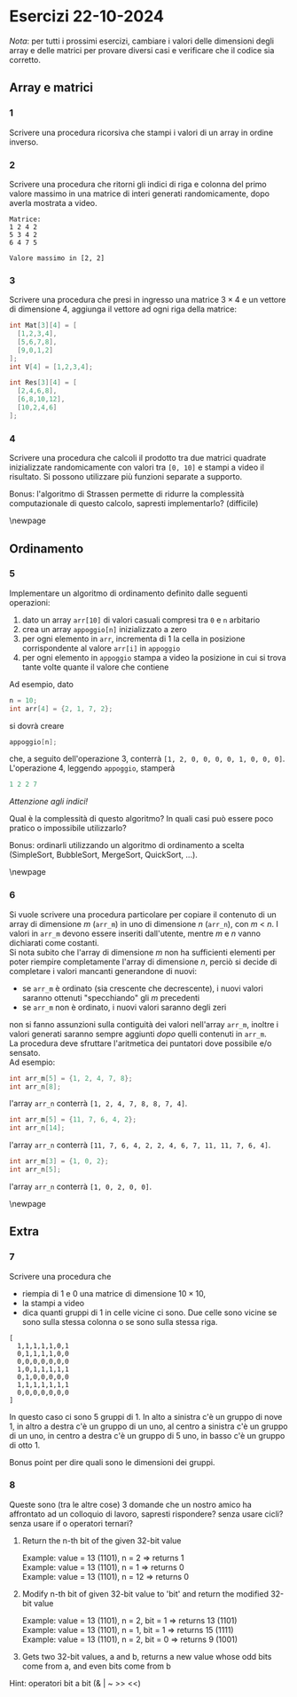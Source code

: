 # Esercizi 22-10-2024

_Nota_: per tutti i prossimi esercizi, cambiare i valori delle dimensioni degli array e delle matrici per provare diversi casi e verificare che il codice sia corretto.

## Array e matrici

### 1

Scrivere una procedura ricorsiva che stampi i valori di un array in ordine inverso.

### 2

Scrivere una procedura che ritorni gli indici di riga e colonna del primo valore massimo in una matrice di interi generati randomicamente, dopo averla mostrata a video.

```
Matrice:
1 2 4 2
5 3 4 2
6 4 7 5

Valore massimo in [2, 2]
```

### 3

Scrivere una procedura che presi in ingresso una matrice $3\times4$ e un vettore di dimensione $4$, aggiunga il vettore ad ogni riga della matrice:

```c++
int Mat[3][4] = [
  [1,2,3,4],
  [5,6,7,8],
  [9,0,1,2]
];
int V[4] = [1,2,3,4];

int Res[3][4] = [
  [2,4,6,8],
  [6,8,10,12],
  [10,2,4,6]
];
```

### 4

Scrivere una procedura che calcoli il prodotto tra due matrici quadrate inizializzate randomicamente con valori tra `[0, 10]` e stampi a video il risultato. Si possono utilizzare più funzioni separate a supporto.

Bonus: l'algoritmo di Strassen permette di ridurre la complessità computazionale di questo calcolo, sapresti implementarlo? (difficile)

\newpage

## Ordinamento

### 5

Implementare un algoritmo di ordinamento definito dalle seguenti operazioni:

1. dato un array `arr[10]` di valori casuali compresi tra `0` e `n` arbitario
2. crea un array `appoggio[n]` inizializzato a zero
3. per ogni elemento in `arr`, incrementa di 1 la cella in posizione corrispondente al valore `arr[i]` in `appoggio`
4. per ogni elemento in `appoggio` stampa a video la posizione in cui si trova tante volte quante il valore che contiene

Ad esempio, dato

```.cpp
n = 10;
int arr[4] = {2, 1, 7, 2};
```

si dovrà creare

```.cpp
appoggio[n];
```

che, a seguito dell'operazione 3, conterrà `[1, 2, 0, 0, 0, 0, 1, 0, 0, 0]`.  
L'operazione 4, leggendo `appoggio`, stamperà

```.cpp
1 2 2 7
```

_Attenzione agli indici!_

Qual è la complessità di questo algoritmo? In quali casi può essere poco pratico o impossibile utilizzarlo?

Bonus: ordinarli utilizzando un algoritmo di ordinamento a scelta (SimpleSort, BubbleSort, MergeSort, QuickSort, ...).

\newpage

### 6

Si vuole scrivere una procedura particolare per copiare il contenuto di un array di dimensione _m_ (`arr_m`) in uno di dimensione _n_ (`arr_n`), con _m_ < _n_. I valori in `arr_m` devono essere inseriti dall'utente, mentre _m_ e _n_ vanno dichiarati come costanti.  
Si nota subito che l'array di dimensione _m_ non ha sufficienti elementi per poter riempire completamente l'array di dimensione _n_, perciò si decide di completare i valori mancanti generandone di nuovi:

- se `arr_m` è ordinato (sia crescente che decrescente), i nuovi valori saranno ottenuti "specchiando" gli _m_ precedenti
- se `arr_m` non è ordinato, i nuovi valori saranno degli zeri

non si fanno assunzioni sulla contiguità dei valori nell'array `arr_m`, inoltre i valori generati saranno sempre aggiunti _dopo_ quelli contenuti in `arr_m`.  
La procedura deve sfruttare l'aritmetica dei puntatori dove possibile e/o sensato.  
Ad esempio:

```.cpp
int arr_m[5] = {1, 2, 4, 7, 8};
int arr_n[8];
```

l'array `arr_n` conterrà `[1, 2, 4, 7, 8, 8, 7, 4]`.

```.cpp
int arr_m[5] = {11, 7, 6, 4, 2};
int arr_n[14];
```

l'array `arr_n` conterrà `[11, 7, 6, 4, 2, 2, 4, 6, 7, 11, 11, 7, 6, 4]`.

```.cpp
int arr_m[3] = {1, 0, 2};
int arr_n[5];
```

l'array `arr_n` conterrà `[1, 0, 2, 0, 0]`.

\newpage

## Extra

### 7

Scrivere una procedura che

- riempia di 1 e 0 una matrice di dimensione $10\times 10$,
- la stampi a video
- dica quanti gruppi di 1 in celle vicine ci sono. Due celle sono vicine se sono sulla stessa colonna o se sono sulla stessa riga.

```
[
  1,1,1,1,1,0,1
  0,1,1,1,1,0,0
  0,0,0,0,0,0,0
  1,0,1,1,1,1,1
  0,1,0,0,0,0,0
  1,1,1,1,1,1,1
  0,0,0,0,0,0,0
]
```

In questo caso ci sono 5 gruppi di 1. In alto a sinistra c'è un gruppo di nove 1, in altro a destra c'è un gruppo di un uno, al centro a sinistra c'è un gruppo di un uno, in centro a destra c'è un gruppo di 5 uno, in basso c'è un gruppo di otto 1.

Bonus point per dire quali sono le dimensioni dei gruppi.

### 8

Queste sono (tra le altre cose) 3 domande che un nostro amico ha affrontato ad un colloquio di lavoro, sapresti rispondere? senza usare cicli? senza usare if o operatori ternari?

1. Return the n-th bit of the given 32-bit value

   Example: value = 13 (1101), n = 2 => returns 1 \
   Example: value = 13 (1101), n = 1 => returns 0 \
   Example: value = 13 (1101), n = 12 => returns 0

2. Modify n-th bit of given 32-bit value to 'bit' and return the modified 32-bit value

   Example: value = 13 (1101), n = 2, bit = 1 => returns 13 (1101) \
   Example: value = 13 (1101), n = 1, bit = 1 => returns 15 (1111) \
   Example: value = 13 (1101), n = 2, bit = 0 => returns 9 (1001)

3. Gets two 32-bit values, a and b, returns a new value whose odd bits come from a, and even bits come from b

Hint: operatori bit a bit (& | ~ >> <<)
